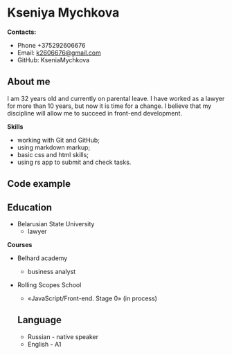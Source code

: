 # Kseniya Mychkova
**Contacts:**
- Phone +375292606676
- Email: k2606676@gmail.com
- GitHub: KseniaMychkova


## About me
I am 32 years old and currently on parental leave. I have worked as a lawyer for more than 10 years, but now it is time for a change. I believe that my discipline will allow me to succeed in front-end development.

**Skills**
- working with Git and GitHub;
- using markdown markup;
- basic css and html skills;
- using rs app to submit and check tasks.

## Code example

## Education
+ Belarusian State University
    - lawyer

**Courses**
+ Belhard academy
    - business analyst
+ Rolling Scopes School
    - «JavaScript/Front-end. Stage 0» (in process)

    ## Language
    - Russian - native speaker
    - English - A1
